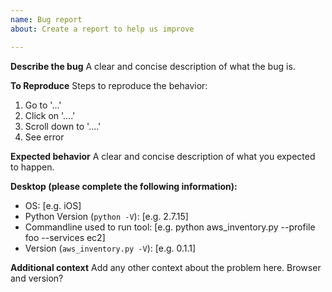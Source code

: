 ```yaml
---
name: Bug report
about: Create a report to help us improve

---
```


**Describe the bug**
A clear and concise description of what the bug is.

**To Reproduce**
Steps to reproduce the behavior:
1. Go to '...'
2. Click on '....'
3. Scroll down to '....'
4. See error

**Expected behavior**
A clear and concise description of what you expected to happen.



**Desktop (please complete the following information):**
 - OS: [e.g. iOS]
 - Python Version (`python -V`): [e.g. 2.7.15]
- Commandline used to run tool: [e.g. python aws_inventory.py --profile foo --services ec2]
 - Version (`aws_inventory.py -V`): [e.g. 0.1.1]

**Additional context**
Add any other context about the problem here. Browser and version?

